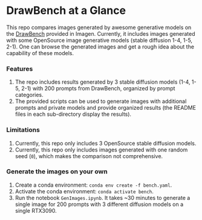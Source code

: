 # DrawBench at a Glance

This repo compares images generated by awesome generative models on the [DrawBench](https://docs.google.com/spreadsheets/d/1y7nAbmR4FREi6npB1u-Bo3GFdwdOPYJc617rBOxIRHY/edit#gid=0) provided in Imagen. Currently, it includes images generated with some OpenSource image generative models (stable diffusion 1-4, 1-5, 2-1). One can browse the generated images and get a rough idea about the capability of these models. 

### Features
1. The repo includes results generated by 3 stable diffusion models (1-4, 1-5, 2-1) with 200 prompts from DrawBench, organized by prompt categories. 
2. The provided scripts can be used to generate images with additional prompts and private models and provide organized results (the README files in each sub-directory display the results). 

### Limitations
1. Currently, this repo only includes 3 OpenSource stable diffusion models.
2. Currently, this repo only includes images generated with one random seed (`0`), which makes the comparison not comprehensive.

### Generate the images on your own
1. Create a conda environment: `conda env create -f bench.yaml`.
2. Activate the conda environment: `conda activate bench`.
3. Run the notebook `GenImages.ipynb`. It takes ~30 minutes to generate a single image for 200 prompts with 3 different diffusion models on a single RTX3090.

